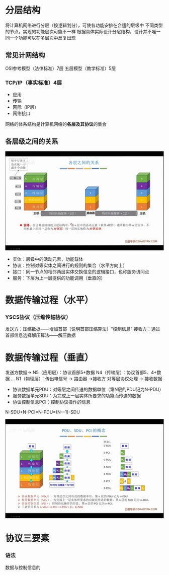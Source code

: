 


# 分层结构
将计算机网络进行分层（按逻辑划分），可使各功能安排在合适的层级中
不同类型的节点，实现的功能层次可能不一样
根据具体实际设计分层结构，设计并不唯一
同一个功能可以在多层次中反复出现

## 常见计网结构
OSI参考模型（法律标准）7层
五层模型（教学标准）5层
### TCP/IP（事实标准）4层
- 应用
- 传输
- 网际（IP层）
- 网络接口

网络的体系结构是计算机网络的**各层及其协议**的集合

## 各层级之间的关系

![输入图片说明](/imgs/2025-07-18/glmC8gHlK1gJ3i4V.jpeg)

- 实体：层级中的活动元素，功能载体
- 协议：控制对等实体之间进行的规则的集合（水平方向上）
- 接口：同一节点的相邻两层实体交换信息的逻辑接口，也称服务访问点
- 服务：下层为上一层提供的功能调用（垂直的）

# 数据传输过程（水平）
### YSCS协议（压缩传输协议）
发送方：压缩数据——增加首部（说明首部压缩算法）“控制信息”
接收方：通过首部信息选择解压算法——解压数据

# 数据传输过程（垂直）
发送方数据→
N5（应用层）：协议首部5+数据
N4（传输层）：协议首部5、4+数据
...
N1（物理层）：传出电信号
→
路由器
→接收方
对等层协议处理
→
接收数据

- 协议数据单元PDU：对等层之间传送的数据单位（第N层的PDU记为N-PDU）
- 服务数据单元SDU：为完成上一层实体所要求的功能而传送的数据
- 协议控制信息PCI：控制协议操作的信息

N-SDU+N-PCI=N-PDU=(N—1)-SDU

![输入图片说明](/imgs/2025-07-18/T6gy7H55YcvLGDAR.jpeg)

# 协议三要素
### 语法
数据与控制信息的

<!--stackedit_data:
eyJoaXN0b3J5IjpbNDQ5NDA0ODk1LDExNDkxMzYwNjJdfQ==
-->